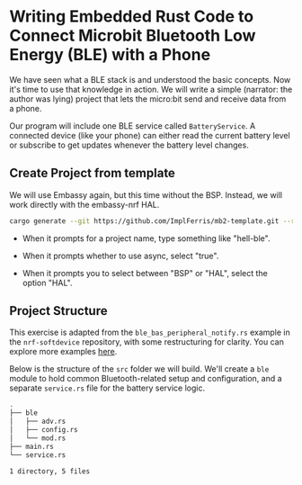 # Writing Embedded Rust Code to Connect Microbit Bluetooth Low Energy (BLE) with a Phone

We have seen what a BLE stack is and understood the basic concepts. Now it's time to use that knowledge in action. We will write a simple (narrator: the author was lying) project that lets the micro:bit send and receive data from a phone.  

Our program will include one BLE service called `BatteryService`. A connected device (like your phone) can either read the current battery level or subscribe to get updates whenever the battery level changes.

## Create Project from template

We will use Embassy again, but this time without the BSP. Instead, we will work directly with the embassy-nrf HAL.

```sh
cargo generate --git https://github.com/ImplFerris/mb2-template.git --rev 3d07b56
```

- When it prompts for a project name, type something like "hell-ble".

- When it prompts whether to use async, select "true".

- When it prompts you to select between "BSP" or "HAL", select the option "HAL".


## Project Structure

This exercise is adapted from the `ble_bas_peripheral_notify.rs` example in the `nrf-softdevice` repository, with some restructuring for clarity. You can explore more examples [here](https://github.com/embassy-rs/nrf-softdevice/tree/master/examples).

Below is the structure of the `src` folder we will build. We'll create a `ble` module to hold common Bluetooth-related setup and configuration, and a separate `service.rs` file for the battery service logic.

```sh
.
├── ble
│   ├── adv.rs
│   ├── config.rs
│   └── mod.rs
├── main.rs
└── service.rs

1 directory, 5 files
```
